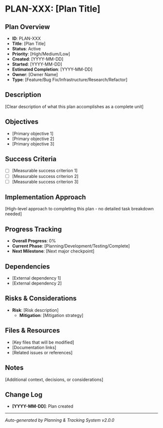 # PLAN-XXX: [Plan Title]

## Plan Overview
- **ID**: PLAN-XXX
- **Title**: [Plan Title]
- **Status**: Active
- **Priority**: [High/Medium/Low]
- **Created**: [YYYY-MM-DD]
- **Started**: [YYYY-MM-DD]
- **Estimated Completion**: [YYYY-MM-DD]
- **Owner**: [Owner Name]
- **Type**: [Feature/Bug Fix/Infrastructure/Research/Refactor]

## Description
[Clear description of what this plan accomplishes as a complete unit]

## Objectives
- [Primary objective 1]
- [Primary objective 2]
- [Primary objective 3]

## Success Criteria
- [ ] [Measurable success criterion 1]
- [ ] [Measurable success criterion 2]
- [ ] [Measurable success criterion 3]

## Implementation Approach
[High-level approach to completing this plan - no detailed task breakdown needed]

## Progress Tracking
- **Overall Progress**: 0%
- **Current Phase**: [Planning/Development/Testing/Complete]
- **Next Milestone**: [Next major checkpoint]

## Dependencies
- [External dependency 1]
- [External dependency 2]

## Risks & Considerations
- **Risk**: [Risk description]
  - **Mitigation**: [Mitigation strategy]

## Files & Resources
- [Key files that will be modified]
- [Documentation links]
- [Related issues or references]

## Notes
[Additional context, decisions, or considerations]

## Change Log
- **[YYYY-MM-DD]**: Plan created

---
*Auto-generated by Planning & Tracking System v2.0.0*